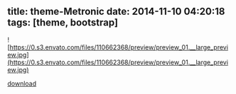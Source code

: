 title: theme-Metronic
date: 2014-11-10 04:20:18
tags: [theme, bootstrap]
---

![https://0.s3.envato.com/files/110662368/preview/preview_01.__large_preview.jpg](https://0.s3.envato.com/files/110662368/preview/preview_01.__large_preview.jpg)

[download](http://www.colafile.com/file/2522917)
